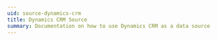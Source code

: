 ```yaml
---
uid: source-dynamics-crm
title: Dynamics CRM Source
summary: Documentation on how to use Dynamics CRM as a data source
---
```


<!-- TODO: Create documentation for Dynamics Source -->
